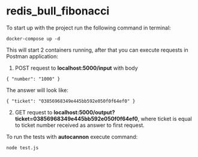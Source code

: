 # redis_bull_fibonacci

To start up with the project run the following command in terminal:

`docker-compose up -d`

This will start 2 containers running, after that you can execute requests in Postman application:

1. POST request to **localhost:5000/input**
with body

`{
   "number": "1000"
 }`

The answer will look like:

`{
   "ticket": "03856968349e445bb592e050f0f64ef0"
}`

2. GET request to **localhost:5000/output?ticket=03856968349e445bb592e050f0f64ef0**,
where ticket is equal to ticket number received as answer to first request.

To run the tests with **autocannon** execute command:

`node test.js`

